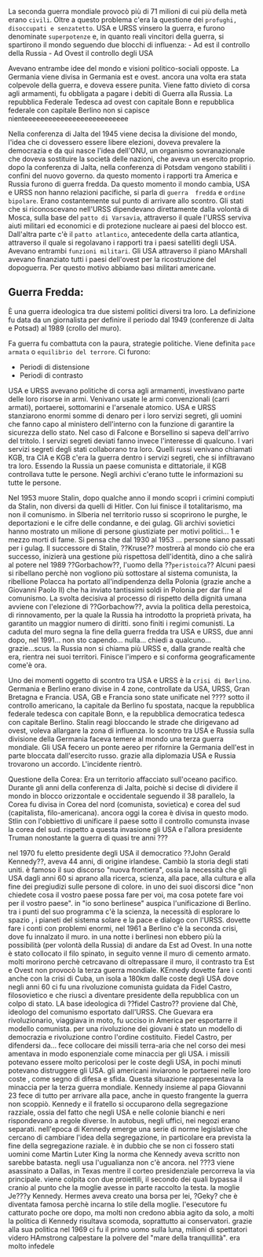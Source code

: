 
La seconda guerra mondiale provocò più di 71 milioni di cui più della metà erano `civili`. Oltre a questo problema c'era la questione dei 
`profughi, disoccupati e senzatetto`. USA e URSS vinsero la guerra, e furono denominate `superpotenze` e, in quanto reali vincitori della 
guerra, si spartirono il mondo seguendo due blocchi di influenza: - Ad est il controllo della Russia - Ad Ovest il controllo degli USA

Avevano entrambe idee del mondo e visioni politico-sociali opposte. La Germania viene divisa in Germania est e ovest. ancora una volta era 
stata colpevole della guerra, e doveva essere punita. Viene fatto divieto di corsa agli armamenti, fu obbligata a pagare i debiti di Guerra 
alla Russia. La repubblica Federale Tedesca ad ovest con capitale Bonn e repubblica federale con capitale Berlino non si capisce 
nienteeeeeeeeeeeeeeeeeeeeeeeeee

Nella conferenza di Jalta del 1945 viene decisa la divisione del mondo, l'idea che ci dovessero essere libere elezioni, doveva prevalere la 
democrazia e da qui nasce l'idea dell'ONU, un organismo sovranazionale che doveva sostituire la società delle nazioni, che aveva un esercito 
proprio. dopo la conferenza di Jalta, nella conferenza di Potsdam vengono stabiliti i confini del nuovo governo. da questo momento i rapporti 
tra America e Russia furono di guerra fredda. Da questo momento il mondo cambia, USA e URSS non hanno relazioni pacifiche, si parla di `guerra 
fredda` e `ordine bipolare`. Erano costantemente sul punto di arrivare allo scontro. Gli stati che si riconoscevano nell'URSS dipendevano 
direttamente dalla volontà di Mosca, sulla base del `patto di Varsavia`, attraverso il quale l'URSS serviva aiuti militari ed economici e di 
protezione nucleare ai paesi del blocco est. Dall'altra parte c'è il `patto atlantico`, antecedente della carta atlantica, attraverso il quale 
si regolavano i rapporti tra i paesi satelliti degli USA. Avevano entrambi `funzioni militari`. Gli USA attraverso il piano MArshall avevano 
finanziato tutti i paesi dell'ovest per la ricostruzione del dopoguerra. Per questo motivo abbiamo basi militari americane.

## Guerra Fredda:
È una guerra ideologica tra due sistemi politici diversi tra loro. La definizione fu data da un giornalista per definire il periodo dal 1949 
(conferenze di Jalta e Potsad) al 1989 (crollo del muro).

Fa guerra fu combattuta con la paura, strategie politiche. Viene definita `pace armata` o `equilibrio del terrore`. Ci furono:
- Periodi di distensione
- Periodi di contrasto

USA e URSS avevano politiche di corsa agli armamenti, investivano parte delle loro risorse in armi. Venivano usate le armi convenzionali 
(carri armati), portaerei, sottomarini e l'arsenale atomico. USA e URSS stanziarono enormi somme di denaro per i loro servizi segreti, gli 
uomini che fanno capo al ministero dell'interno con la funzione di garantire la sicurezza dello stato. Nel caso di Falcone e Borsellino si 
sapeva dell'arrivo del tritolo. I servizi segreti deviati fanno invece l'interesse di qualcuno. I vari servizi segreti degli stati collaborano 
tra loro. Quelli russi venivano chiamati KGB, tra CIA e KGB c'era la guerra dentro i servizi segreti, che si infiltravano tra loro. Essendo la 
Russia un paese comunista e dittatoriale, il KGB controllava tutte le persone. Negli archivi c'erano tutte le informazioni su tutte le 
persone. 

Nel 1953 muore Stalin, dopo qualche anno il mondo scoprì i crimini compiuti da Stalin, non diversi da quelli di Hitler. Con lui finisce il 
totalitarismo, ma non il comunismo. in SIberia nel territorio russo si scoprirono le purghe, le deportazioni e le cifre delle condanne, e dei 
gulag. Gli archivi sovietici hanno mostrato un milione di persone giustiziate per motivi politici... 1 e mezzo morti di fame. Si pensa che dal 
1930 al 1953 ... persone siano passati per i gulag. Il successore di Stalin, ??Kruse?? mostrerà al mondo ciò che era successo, inizierà una 
gestione più rispettosa dell'identità, dino a che salirà al potere nel 1989 ??Gorbachow??, l'uomo della ??`peristoica`?? Alcuni paesi si 
ribellano perchè non vogliono più sottostare al sistema comunista, la ribellione Polacca ha portato all'indipendenza della Polonia (grazie 
anche a Giovanni Paolo II) che ha inviato tantissimi soldi in Polonia per dar fine al comunismo. La svolta decisiva al processo di rispetto 
della dignità umana avviene con l'elezione di ??Gorbachow??, avvia la politica della perestoica, di rinnovamento, per la quale la Russia ha 
introdotto la proprietà privata, ha garantito un maggior numero di diritti. sono finiti i regimi comunisti. La caduta del muro segna la fine 
della guerra fredda tra USA e URSS, due anni dopo, nel 1991... non sto capendo... nulla... chiedi a qualcuno... grazie...scus. la Russia non 
si chiama più URSS e, dalla grande realtà che era, rientra nei suoi territori. Finisce l'impero e si conforma geograficamente come'è ora.

Uno dei momenti oggetto di scontro tra USA e URSS è la `crisi di Berlino`. Germania e Berlino erano divise in 4 zone, controllate da USA, 
URSS, Gran Bretagna e Francia. USA, GB e Francia sono state unificate nel ???? sotto il controllo americano, la capitale da Berlino fu 
spostata, nacque la repubblica federale tedesca con capitale Bonn, e la repubblica democratica tedesca con capitale Berlino. Stalin reagì 
bloccando le strade che dirigevano ad ovest, voleva allargare la zona di influenza. lo scontro tra USA e Russia sulla divisione della Germania 
faceva temere al mondo una terza guerra mondiale. Gli USA fecero un ponte aereo per rifornire la Germania dell'est in parte bloccata 
dall'esercito russo. grazie alla diplomazia USA e Russia trovarono un accordo. L'incidente rientrò.

Questione della Corea: Era un territorio affacciato sull'oceano pacifico. Durante gli anni della conferenza di Jalta, poichè si decise di 
dividere il mondo in blocco orizzontale e occidentale seguendo il 38 parallelo, la Corea fu divisa in Corea del nord (comunista, sovietica) e 
corea del sud (capitalista, filo-americana). ancora oggi la corea è divisa in questo modo. Stlin con l'obbiettivo di unificare il paese sotto 
il controllo comunsta invase la corea del sud. rispetto a questa invasione gli USA e l'allora presidente Truman nonostante la guerra di quasi 
tre anni ??? 

nel 1970 fu eletto presidente degli USA il democratico ??John Gerald Kennedy??, aveva 44 anni, di origine irlandese. Cambiò la storia degli 
stati uniti. è famoso il suo discorso "nuova frontiera", ossia la necessità che gli USA dagli anni 60 si aprano alla ricerca, scienza, alla 
pace, alla cultura e alla fine dei pregiudizi sulle persone di colore. in uno dei suoi discorsi dice "non chiedete cosa il vostro paese possa 
fare per voi, ma cosa potete fare voi per il vostro paese". in "io sono berlinese" auspica l'unificazione di Berlino. tra i punti del suo 
programma c'è la scienza, la necessità di esplorare lo spazio , i pianeti del sistema solare e la pace e dialogo con l'URSS. dovette fare i 
conti con problemi enormi, nel 1961 a Berlino c'è la seconda crisi, dove fu innalzato il muro. in una notte i berlinesi non ebbero più la 
possibilità (per volontà della Russia) di andare da Est ad Ovest. In una notte è stato collocato il filo spinato, in seguito venne il muro di 
cemento armato. molti morirono perchè cetrcavano di oltrepassare il muro, il contrasto tra Est e Ovest non provocò la terza guerra mondiale. 
KEnnedy dovette fare i conti anche con la crisi di Cuba, un isola a 180km dalle coste degli USA dove negli anni 60 ci fu una rivoluzione 
comunista guidata da Fidel Castro, filosovietico e che riuscì a diventare presidente della repubblica con un colpo di stato. LA base 
ideologica di ??fidel Castro?? proviene dal Chè, ideologo del comunismo esportato dall'URSS. Che Guevara era rivoluzionario, viaggiava in 
moto, fu ucciso in America per esportarre il modello comunista. per una rivoluzione dei giovani è stato un modello di democrazia e rivoluzione 
contro l'ordine costituito. Fiedel Castro, per difendersi da... fece collocare dei missili terra-aria che nel corso dei mesi amentava in modo 
esponenziale come minaccia per gli USA. i missili potevano essere molto pericolosi per le coste degli USA, in pochi minuti potevano 
distruggere gli USA. gli americani inviarono le portaerei nelle loro coste , come segno di difesa e sfida. Questa situazione rappresentava la 
minaccia per la terza guerra mondiale. Kennedy insieme al papa Giovanni 23 fece di tutto per arrivare alla pace, anche in questo frangente la 
guerra non scoppiò. Kennedy e il fratello si occuparono della segregazione razziale, ossia del fatto che negli USA e nelle colonie bianchi e 
neri rispondevano a regole diverse. In autobus, negli uffici, nei negozi erano separati. nell'epoca di Kennedy emerge una serie di norme 
legislative che cercano di cambiare l'idea della segregazione, in particolare era prevista la fine della segregazione raziale. è in dubbio che 
se non ci fossero stati uomini come Martin Luter King la norma che Kennedy aveva scritto non sarebbe batasta. negli usa l'ugualianza non c'è 
ancora. nel ???3 viene asassinato a Dallas, in Texas mentre il corteo presidenziale percorreva la via principale. viene colpita con due 
proiettili, il secondo dei quali bypassa il cranio al punto che la moglie avesse in parte raccolto la testa. la moglie Je???y Kennedy. Hermes 
aveva creato una borsa per lei, ?Geky? che è diventata famosa perchè incarna lo stile della moglie. l'esecutore fu catturato poche ore dopo, 
ma molti non credono abbia agito da solo, a molti la politica di Kennedy risultava scomoda, soprattutto ai conservatori. grazie alla sua 
politica nel 1969 ci fu il primo uomo sulla luna, milioni di spettatori videro HAmstrong calpestare la polvere del "mare della tranquillità".
era molto infedele
